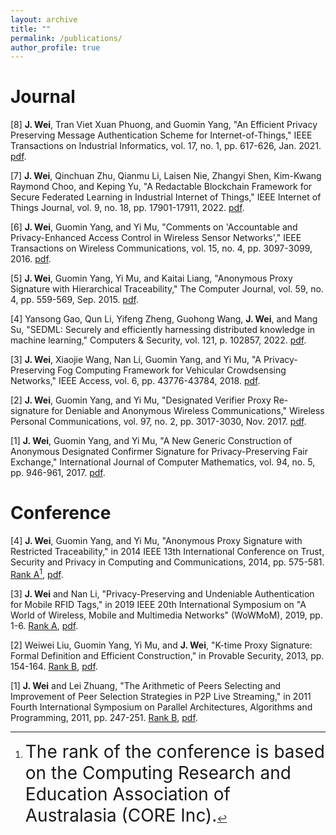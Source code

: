 ```yaml
---
layout: archive
title: ""
permalink: /publications/
author_profile: true
---
```


Journal
======

[8] **J. Wei**, Tran Viet Xuan Phuong, and Guomin Yang, "An Efficient Privacy Preserving Message Authentication Scheme for Internet-of-Things," IEEE Transactions on Industrial Informatics, vol. 17, no. 1, pp. 617-626, Jan. 2021.
[pdf](https://jiannanwei.github.io/files/papers/an_efficient_privacy_preserving_message_authentication_scheme_for_internet-of-things.pdf).

[7] **J. Wei**, Qinchuan Zhu, Qianmu Li, Laisen Nie, Zhangyi Shen, Kim-Kwang Raymond Choo, and Keping Yu, "A Redactable Blockchain Framework for Secure Federated Learning in Industrial Internet of Things," IEEE Internet of Things Journal, vol. 9, no. 18, pp. 17901-17911, 2022.
[pdf](https://jiannanwei.github.io/files/papers/a_redactable_blockchain_framework_for_secure_federated_learning_in_industrial_internet_of_things.pdf).

[6] **J. Wei**, Guomin Yang, and Yi Mu, "Comments on 'Accountable and Privacy-Enhanced Access Control in Wireless Sensor Networks'," IEEE Transactions on Wireless Communications, vol. 15, no. 4, pp. 3097-3099, 2016.
[pdf](https://jiannanwei.github.io/files/papers/comments_on_accountable_and_privacy-enhanced_access_control_in_wireless_sensor_networks.pdf).

[5] **J. Wei**, Guomin Yang, Yi Mu, and Kaitai Liang, "Anonymous Proxy Signature with Hierarchical Traceability," The Computer Journal, vol. 59, no. 4, pp. 559-569, Sep. 2015.
[pdf](https://jiannanwei.github.io/files/papers/anonymous_proxy_signature_with_hierarchical_traceability.pdf).

[4] Yansong Gao, Qun Li, Yifeng Zheng, Guohong Wang, **J. Wei**, and Mang Su, "SEDML: Securely and efficiently harnessing distributed knowledge in machine learning," Computers & Security, vol. 121, p. 102857, 2022.
[pdf](https://jiannanwei.github.io/files/papers/sedml_securely_and_efficiently_harnessing_distributed_knowledge_in_machine_learning.pdf).   


[3] **J. Wei**, Xiaojie Wang, Nan Li, Guomin Yang, and Yi Mu, "A Privacy-Preserving Fog Computing Framework for Vehicular Crowdsensing Networks," IEEE Access, vol. 6, pp. 43776-43784, 2018.
[pdf](https://jiannanwei.github.io/files/papers/a_privacy-preserving_fog_computing_framework_for_vehicular_crowdsensing_networks.pdf).  

[2] **J. Wei**, Guomin Yang, and Yi Mu, "Designated Verifier Proxy Re-signature for Deniable and Anonymous Wireless Communications," Wireless Personal Communications, vol. 97, no. 2, pp. 3017-3030, Nov. 2017.
[pdf](https://jiannanwei.github.io/files/papers/designated_verifier_proxy_re-signature_for_deniable_and_anonymous_wireless_communications.pdf).

[1] **J. Wei**, Guomin Yang, and Yi Mu, "A New Generic Construction of Anonymous Designated Confirmer Signature for Privacy-Preserving Fair Exchange," International Journal of Computer Mathematics, vol. 94, no. 5, pp. 946-961, 2017.
[pdf](https://jiannanwei.github.io/files/papers/a_new_generic_construction_of_anonymous_designated_confirmer_signature_for_privacy-preserving_fair_exchange.pdf).


Conference
======
[4] **J. Wei**, Guomin Yang, and Yi Mu, "Anonymous Proxy Signature with Restricted Traceability," in 2014 IEEE 13th International Conference on Trust, Security and Privacy in Computing and Communications, 2014, pp. 575-581.
[Rank A](https://portal.core.edu.au/conf-ranks/790/)[^1],
[pdf](https://jiannanwei.github.io/files/papers/anonymous_proxy_signature_with_restricted_traceability.pdf).

[3] **J. Wei** and Nan Li, "Privacy-Preserving and Undeniable Authentication for Mobile RFID Tags," in 2019 IEEE 20th International Symposium on "A World of Wireless, Mobile and Multimedia Networks" (WoWMoM), 2019, pp. 1-6. 
[Rank A](https://portal.core.edu.au/conf-ranks/691/),
[pdf](https://jiannanwei.github.io/files/papers/privacy-preserving_and_undeniable_authentication_for_mobile_rfid_tags.pdf).

[2] Weiwei Liu, Guomin Yang, Yi Mu, and **J. Wei**, "K-time Proxy Signature: Formal Definition and Efficient Construction," in Provable Security, 2013, pp. 154-164.
[Rank B](https://portal.core.edu.au/conf-ranks/1182/),
[pdf](https://jiannanwei.github.io/files/papers/k-time_proxy_signature_formal_definition_and_efficient_construction.pdf).

[1] **J. Wei** and Lei Zhuang, "The Arithmetic of Peers Selecting and Improvement of Peer Selection Strategies in P2P Live Streaming," in 2011 Fourth International Symposium on Parallel Architectures, Algorithms and Programming, 2011, pp. 247-251.
[Rank B](https://portal.core.edu.au/conf-ranks/1406/),
[pdf](https://jiannanwei.github.io/files/papers/the_arithmetic_of_peers_selecting_and_improvement_of_peer_selection_strategies_in_p2p_live_streaming.pdf).


[^1]: <span style="font-size: 2.0em;"> The rank of the conference is based on the Computing Research and Education Association of Australasia (CORE Inc).</span>


